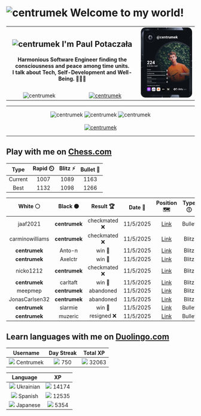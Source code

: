 <h1>
  <img
    src="https://emojis.slackmojis.com/emojis/images/1531849430/4246/blob-sunglasses.gif"
    width="30"
    alt="centrumek"
  />
  Welcome to my world!
</h1>

<table>
  <tbody>
    <tr>
      <td align="center" width="70%" colspan="2">
        <h2>
          <img
            src="https://raw.githubusercontent.com/MartinHeinz/MartinHeinz/master/wave.gif"
            width="30px"
            alt="centrumek"
          />
          I'm Paul Potaczała
        </h2>
        <h4>
          Harmonious Software Engineer finding the consciousness and peace among time units.
          <br/>
          I talk about Tech, Self-Development and Well-Being. 🌿🧘🚀
        </h4>
      </td>
      <td width="30%" rowspan="2">
        <a href="https://app.daily.dev/centrumek">
          <img
            src="./devcard.svg"
            alt="centrumek"
          />
        </a>
      </td>
    </tr>
    <tr align="center">
      <td>
        <img
          src="https://komarev.com/ghpvc/?username=centrumek&label=visitors&color=0e75b6&style=flat"
          alt="centrumek"
        >
      </td>
      <td>
        <a href="https://stackoverflow.com/users/14496012/centrumek">
          <img
            src="https://stackoverflow.com/users/flair/14496012.png?theme=dark"
            alt="centrumek"
          >
        </a>
      </td>
    </tr>
  </tbody>
</table>

---
<div align="center">
  <img 
    src="https://github-readme-stats.vercel.app/api?username=centrumek&show_icons=true&count_private=true&theme=dark&hide_border=true&hide=issues,contribs&bg_color=00000000"
    alt="centrumek"
  />
  <img
    src="https://github-readme-stats.vercel.app/api/top-langs/?username=centrumek&layout=compact&hide_border=true&theme=dark&bg_color=00000000&langs_count=6&exclude_repo=air-statistic-app"
    alt="centrumek"
  />
  <img 
    src="https://github-readme-streak-stats.herokuapp.com?user=centrumek&theme=dark&hide_border=true&background=FFFFFF00"
    alt="centrumek"
  />
  <br/>
  <br/>
  <a href="https://www.buymeacoffee.com/centrumek">
    <img
      src="https://cdn.buymeacoffee.com/buttons/v2/default-orange.png"
      height="50"
      width="210"
      alt="centrumek"
    />
  </a>
</div>

---

## Play with me on [Chess.com](https://www.chess.com/member/centrumek)

<div align="center">
<!--START_SECTION:chessStats-->
<!-- Automatically generated with https://github.com/Balastrong/chess-stats-action -->

| Type | Rapid ⏲️ | Blitz ⚡ | Bullet 🔫 |
|:---:|:---:|:---:|:---:|
| Current | 1007 | 1089 | 1163 |
| Best | 1132 | 1098 | 1266 |

| White ⚪ | Black ⚫ | Result 🏆 | Date 📅 | Position 🗺️ | Type 🕕 |
|:---:|:---:|:---:|:---:|:---:|:---:|
| jaaf2021 | **centrumek** | checkmated ❌ | 11/5/2025 | <a href="http://www.ee.unb.ca/cgi-bin/tervo/fen.pl?select=2kr1r2/1Q4pp/p1p5/3p4/2P4P/6P1/P2q1PB1/1R3RK1 b - - 0 26">Link</a> | Bullet |
| carminowilliams | **centrumek** | checkmated ❌ | 11/5/2025 | <a href="http://www.ee.unb.ca/cgi-bin/tervo/fen.pl?select=2kR4/6pp/pBP2p2/P7/1P6/4rnKP/8/8 b - - 2 40">Link</a> | Blitz |
| **centrumek** | Anto-n | win 🥇 | 11/5/2025 | <a href="http://www.ee.unb.ca/cgi-bin/tervo/fen.pl?select=1r1k1bnr/3Q2pp/pqp1p3/3pN3/3P4/P3P2P/1P2KPP1/nNB4R b - - 2 14">Link</a> | Blitz |
| **centrumek** | Axelctr | win 🥇 | 11/5/2025 | <a href="http://www.ee.unb.ca/cgi-bin/tervo/fen.pl?select=r5k1/6QR/p2p2p1/7p/PP1Pp3/1K2P3/6q1/2B2R2 b - - 3 36">Link</a> | Blitz |
| nicko1212 | **centrumek** | checkmated ❌ | 11/5/2025 | <a href="http://www.ee.unb.ca/cgi-bin/tervo/fen.pl?select=8/R4Q2/1p5b/2p1P1p1/6k1/P1qr2BP/5PP1/5RK1 b - - 0 31">Link</a> | Blitz |
| **centrumek** | carltaft | win 🥇 | 11/5/2025 | <a href="http://www.ee.unb.ca/cgi-bin/tervo/fen.pl?select=r5k1/pp6/2pQp2B/5p1p/6qP/2N5/PPP3P1/5RK1 b - - 1 24">Link</a> | Blitz |
| meepmep | **centrumek** | abandoned  | 11/5/2025 | <a href="http://www.ee.unb.ca/cgi-bin/tervo/fen.pl?select=rnbqkbnr/pppp1ppp/8/4p3/4P3/5N2/PPPP1PPP/RNBQKB1R b KQkq - 1 2">Link</a> | Blitz |
| JonasCarlsen32 | **centrumek** | abandoned  | 11/5/2025 | <a href="http://www.ee.unb.ca/cgi-bin/tervo/fen.pl?select=k2r4/1p3p2/1Q2p3/8/4PBp1/2P5/P4PP1/2K1R3 b - - 0 31">Link</a> | Blitz |
| **centrumek** | slarmie | win 🥇 | 11/5/2025 | <a href="http://www.ee.unb.ca/cgi-bin/tervo/fen.pl?select=8/5Qk1/3p1R2/3P1P1p/p1p4P/P1P5/1P4p1/6K1 b - - 3 42">Link</a> | Bullet |
| **centrumek** | muzeric | resigned ❌ | 11/5/2025 | <a href="http://www.ee.unb.ca/cgi-bin/tervo/fen.pl?select=2kr1bn1/ppp5/2q2p2/3p4/1P1Pp1P1/P1P1P3/3B1P2/RN1K2Nr w - - 0 18">Link</a> | Bullet |

<!--END_SECTION:chessStats-->
</div>

## Learn languages with me on [Duolingo.com](https://www.duolingo.com/profile/Centrumek)

<div align="center">
<!--START_SECTION:duolingoStats-->
<!-- Automatically generated with https://github.com/centrumek/duolingo-readme-stats-->

| Username | Day Streak | Total XP |
|:---:|:---:|:---:|
| <img src="https://raw.githubusercontent.com/centrumek/duolingo-readme-stats/main/assets/duolingo.png" height="12"> Centrumek | <img src="https://raw.githubusercontent.com/centrumek/duolingo-readme-stats/main/assets/streakinactive.svg" height="12"> 750 | <img src="https://raw.githubusercontent.com/centrumek/duolingo-readme-stats/main/assets/xp.svg" height="12"> 32063 | <img src="https://raw.githubusercontent.com/centrumek/duolingo-readme-stats/main/assets/xp.svg" height="12"> 0 |

| Language | XP |
|:---:|:---:|
| <img src="https://raw.githubusercontent.com/centrumek/duolingo-readme-stats/main/assets/langs/ukrainian.svg" height="12"> Ukrainian | <img src="https://raw.githubusercontent.com/centrumek/duolingo-readme-stats/main/assets/xp.svg" height="12"> 14174 |
| <img src="https://raw.githubusercontent.com/centrumek/duolingo-readme-stats/main/assets/langs/spanish.svg" height="12"> Spanish | <img src="https://raw.githubusercontent.com/centrumek/duolingo-readme-stats/main/assets/xp.svg" height="12"> 12535 |
| <img src="https://raw.githubusercontent.com/centrumek/duolingo-readme-stats/main/assets/langs/japanese.svg" height="12"> Japanese | <img src="https://raw.githubusercontent.com/centrumek/duolingo-readme-stats/main/assets/xp.svg" height="12"> 5354 |

<!--END_SECTION:duolingoStats-->
</div>
<!--
**centrumek/centrumek** is a ✨ _special_ ✨ repository because its `README.md` (this file) appears on your GitHub profile.

Here are some ideas to get you started:

- 🔭 I’m currently working on ...
- 🌱 I’m currently learning ...
- 👯 I’m looking to collaborate on ...
- 🤔 I’m looking for help with ...
- 💬 Ask me about ...
- 📫 How to reach me: ...
- 😄 Pronouns: ...
- ⚡ Fun fact: ...
-->
